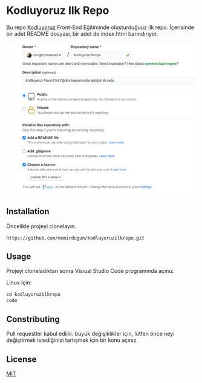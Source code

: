 # Kodluyoruz Ilk Repo

Bu repo [Kodluyoruz](https://kodluyoruz.com) Front-End Eğitiminde oluşturduğuuz ilk repo. İçerisinde bir adet README dosyası, bir adet de index.html barındırıyor.

![projemizin resmi budur](https://raw.githubusercontent.com/Kodluyoruz/taskforce/main/git/odev1/figures/github.png)

## Installation

Öncelikle projeyi clonelayın.
```
https://github.com/memirdugun/kodluyoruzilkrepo.git
```

## Usage
 Projeyi cloneladıktan sonra Visiual Studio Code programında açınız.

 Linux için:

```
cd kodluyoruzilkrepo
code
```

## Constributing
Pull requestler kabul ediilir. büyük değişiklikler için, lütfen önce neyi değiştirmek istediğinizi tartışmak için bir konu açınız.

## License
[MIT](https://mit.com)
